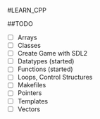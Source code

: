 #LEARN_CPP

##TODO
 - [ ] Arrays
 - [ ] Classes
 - [ ] Create Game with SDL2
 - [ ] Datatypes (started)
 - [ ] Functions (started)
 - [ ] Loops, Control Structures
 - [ ] Makefiles
 - [ ] Pointers
 - [ ] Templates
 - [ ] Vectors
